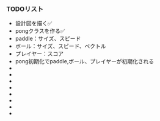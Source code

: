 ### TODOリスト
* 設計図を描く✅
* pongクラスを作る✅
* paddle：サイズ、スピード
* ボール：サイズ、スピード、ベクトル
* プレイヤー：スコア
* pong初期化でpaddle,ボール、プレイヤーが初期化される
*
*
*
*
*
*
*
*